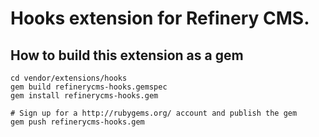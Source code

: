 # Hooks extension for Refinery CMS.

## How to build this extension as a gem

    cd vendor/extensions/hooks
    gem build refinerycms-hooks.gemspec
    gem install refinerycms-hooks.gem

    # Sign up for a http://rubygems.org/ account and publish the gem
    gem push refinerycms-hooks.gem